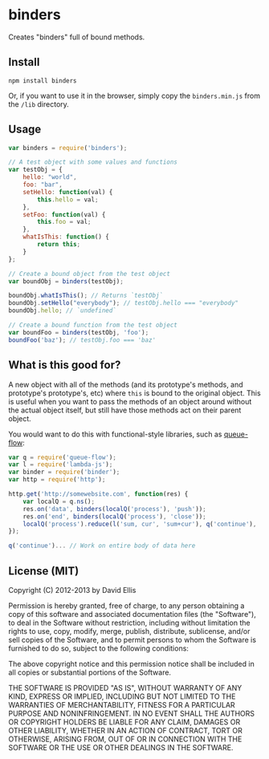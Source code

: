 # binders

Creates "binders" full of bound methods.

## Install

    npm install binders

Or, if you want to use it in the browser, simply copy the `binders.min.js` from the `/lib` directory.

## Usage

```js
var binders = require('binders');

// A test object with some values and functions
var testObj = {
	hello: "world",
	foo: "bar",
	setHello: function(val) {
		this.hello = val;
	},
	setFoo: function(val) {
		this.foo = val;
	},
	whatIsThis: function() {
		return this;
	}
};

// Create a bound object from the test object
var boundObj = binders(testObj);

boundObj.whatIsThis(); // Returns `testObj`
boundObj.setHello("everybody"); // testObj.hello === "everybody"
boundObj.hello; // `undefined`

// Create a bound function from the test object
var boundFoo = binders(testObj, 'foo');
boundFoo('baz'); // testObj.foo === 'baz'
```

## What is this good for?

A new object with all of the methods (and its prototype's methods, and prototype's prototype's, etc) where `this` is bound to the original object. This is useful when you want to pass the methods of an object around without the actual object itself, but still have those methods act on their parent object.

You would want to do this with functional-style libraries, such as [queue-flow](http://dfellis.github.com/queue-flow):

```js
var q = require('queue-flow');
var l = require('lambda-js');
var binder = require('binder');
var http = require('http');

http.get('http://somewebsite.com', function(res) {
	var localQ = q.ns();
	res.on('data', binders(localQ('process'), 'push'));
	res.on('end', binders(localQ('process'), 'close'));
	localQ('process').reduce(l('sum, cur', 'sum+cur'), q('continue'), '');
});

q('continue')... // Work on entire body of data here
```

## License (MIT)

Copyright (C) 2012-2013 by David Ellis

Permission is hereby granted, free of charge, to any person obtaining a copy
of this software and associated documentation files (the "Software"), to deal
in the Software without restriction, including without limitation the rights
to use, copy, modify, merge, publish, distribute, sublicense, and/or sell
copies of the Software, and to permit persons to whom the Software is
furnished to do so, subject to the following conditions:

The above copyright notice and this permission notice shall be included in
all copies or substantial portions of the Software.

THE SOFTWARE IS PROVIDED "AS IS", WITHOUT WARRANTY OF ANY KIND, EXPRESS OR
IMPLIED, INCLUDING BUT NOT LIMITED TO THE WARRANTIES OF MERCHANTABILITY,
FITNESS FOR A PARTICULAR PURPOSE AND NONINFRINGEMENT. IN NO EVENT SHALL THE
AUTHORS OR COPYRIGHT HOLDERS BE LIABLE FOR ANY CLAIM, DAMAGES OR OTHER
LIABILITY, WHETHER IN AN ACTION OF CONTRACT, TORT OR OTHERWISE, ARISING FROM,
OUT OF OR IN CONNECTION WITH THE SOFTWARE OR THE USE OR OTHER DEALINGS IN
THE SOFTWARE.
